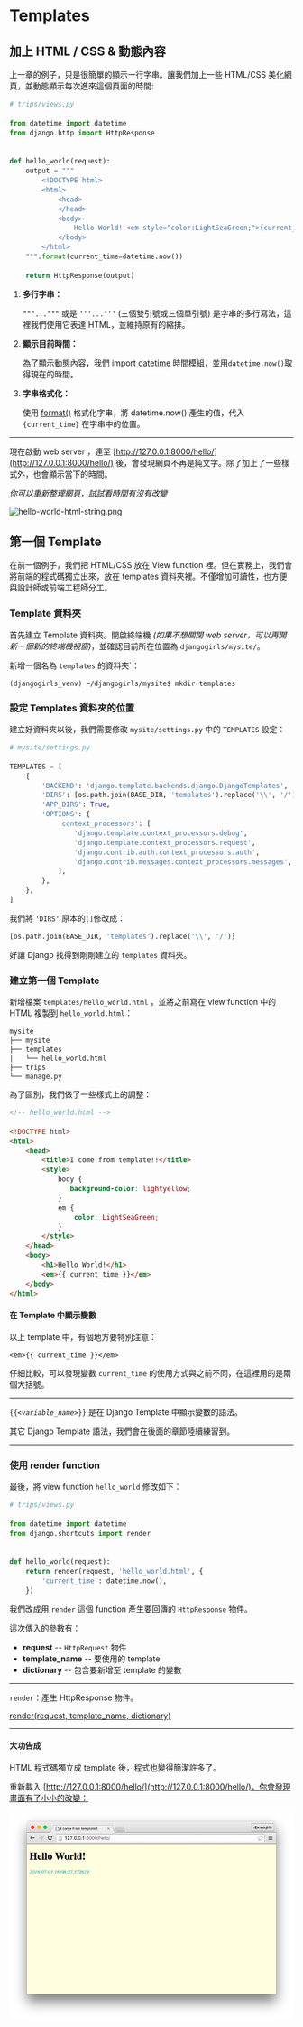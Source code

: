 # Templates

## 加上 HTML / CSS & 動態內容

上一章的例子，只是很簡單的顯示一行字串。讓我們加上一些 HTML/CSS 美化網頁，並動態顯示每次進來這個頁面的時間:

```python
# trips/views.py

from datetime import datetime
from django.http import HttpResponse


def hello_world(request):
    output = """
        <!DOCTYPE html>
        <html>
            <head>
            </head>
            <body>
                Hello World! <em style="color:LightSeaGreen;">{current_time}</em>
            </body>
        </html>
    """.format(current_time=datetime.now())

    return HttpResponse(output)
```

1. **多行字串：**

    `"""..."""` 或是 `'''...'''` (三個雙引號或三個單引號) 是字串的多行寫法，這裡我們使用它表達 HTML，並維持原有的縮排。

2. **顯示目前時間：**

    為了顯示動態內容，我們 import [datetime](https://docs.python.org/3/library/datetime.html) 時間模組，並用`datetime.now()`取得現在的時間。

3. **字串格式化：**

    使用 [format()](https://docs.python.org/3/library/string.html#string-formatting) 格式化字串，將 datetime.now() 產生的值，代入 `{current_time}` 在字串中的位置。

---

現在啟動 web server ，連至 [http://127.0.0.1:8000/hello/](http://127.0.0.1:8000/hello/) 後，會發現網頁不再是純文字。除了加上了一些樣式外，也會顯示當下的時間。

*你可以重新整理網頁，試試看時間有沒有改變*

![hello-world-html-string.png](./../images/hello-world-html-string.png)


## 第一個 Template

在前一個例子，我們把 HTML/CSS 放在 View function 裡。但在實務上，我們會將前端的程式碼獨立出來，放在 templates 資料夾裡。不僅增加可讀性，也方便與設計師或前端工程師分工。

###  Template 資料夾

首先建立 Template 資料夾。開啟終端機 *(如果不想關閉 web server，可以再開新一個新的終端機視窗)*，並確認目前所在位置為 `djangogirls/mysite/`。

新增一個名為 `templates` 的資料夾`：

```
(djangogirls_venv) ~/djangogirls/mysite$ mkdir templates
```

### 設定 Templates 資料夾的位置

建立好資料夾以後，我們需要修改 `mysite/settings.py` 中的 `TEMPLATES` 設定：

```python
# mysite/settings.py

TEMPLATES = [
    {
        'BACKEND': 'django.template.backends.django.DjangoTemplates',
        'DIRS': [os.path.join(BASE_DIR, 'templates').replace('\\', '/')],
        'APP_DIRS': True,
        'OPTIONS': {
            'context_processors': [
                'django.template.context_processors.debug',
                'django.template.context_processors.request',
                'django.contrib.auth.context_processors.auth',
                'django.contrib.messages.context_processors.messages',
            ],
        },
    },
]
```

我們將 `'DIRS'` 原本的`[]`修改成：

```python
[os.path.join(BASE_DIR, 'templates').replace('\\', '/')]
```

好讓 Django 找得到剛剛建立的 `templates` 資料夾。


### 建立第一個 Template

新增檔案 `templates/hello_world.html` ，並將之前寫在 view function 中的 HTML 複製到 `hello_world.html`：

```
mysite
├── mysite
├── templates
│   └── hello_world.html
├── trips
└── manage.py
```

為了區別，我們做了一些樣式上的調整：

```html
<!-- hello_world.html -->

<!DOCTYPE html>
<html>
    <head>
        <title>I come from template!!</title>
        <style>
            body {
               background-color: lightyellow;
            }
            em {
                color: LightSeaGreen;
            }
        </style>
    </head>
    <body>
        <h1>Hello World!</h1>
        <em>{{ current_time }}</em>
    </body>
</html>
```

#### 在 Template 中顯示變數

以上 template 中，有個地方要特別注意：

    <em>{{ current_time }}</em>

仔細比較，可以發現變數 `current_time` 的使用方式與之前不同，在這裡用的是兩個大括號。

---

`{{`*`<variable_name>`*`}}` 是在 Django Template 中顯示變數的語法。

其它 Django Template 語法，我們會在後面的章節陸續練習到。

---


### 使用 render function

最後，將 view function `hello_world` 修改如下：

```python
# trips/views.py

from datetime import datetime
from django.shortcuts import render


def hello_world(request):
    return render(request, 'hello_world.html', {
        'current_time': datetime.now(),
    })
```

我們改成用 `render` 這個 function 產生要回傳的 `HttpResponse` 物件。

這次傳入的參數有：

 - **request** --  `HttpRequest` 物件
 - **template_name** -- 要使用的 template
 - **dictionary** -- 包含要新增至 template 的變數

---

`render`：產生 HttpResponse 物件。

[render(request, template_name, dictionary)](https://docs.djangoproject.com/en/1.8/topics/http/shortcuts/#render)

---



#### 大功告成

HTML 程式碼獨立成 template 後，程式也變得簡潔許多了。

重新載入 [http://127.0.0.1:8000/hello/](http://127.0.0.1:8000/hello/)，你會發現畫面有了小小的改變：

![HelloWorld From Template](./../images/hello-world-from-template.png)



